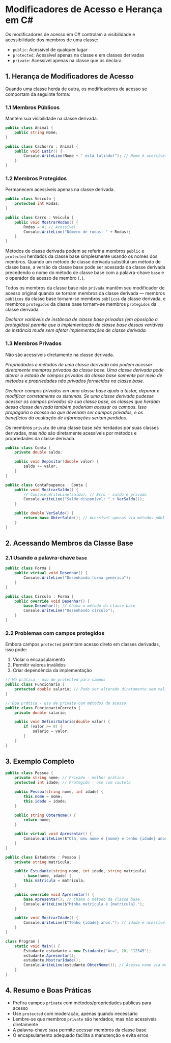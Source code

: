 # Modificadores de Acesso e Herança em C#

Os modificadores de acesso em C# controlam a visibilidade e acessibilidade dos membros de uma classe:

- `public`: Acessível de qualquer lugar
- `protected`: Acessível apenas na classe e em classes derivadas
- `private`: Acessível apenas na classe que os declara

## 1. Herança de Modificadores de Acesso

Quando uma classe herda de outra, os modificadores de acesso se comportam da seguinte forma:

### 1.1 Membros Públicos

Mantêm sua visibilidade na classe derivada.

```csharp
public class Animal {
    public string Nome;
}

public class Cachorro : Animal {
    public void Latir() {
        Console.WriteLine(Nome + " está latindo!"); // Nome é acessível
    }
}
```

### 1.2 Membros Protegidos

Permanecem acessíveis apenas na classe derivada.

```csharp
public class Veiculo {
    protected int Rodas;
}

public class Carro : Veiculo {
    public void MostrarRodas() {
        Rodas = 4; // Acessível
        Console.WriteLine("Número de rodas: " + Rodas);
    }
}
```

Métodos de classe derivada podem se referir a membros `public` e `protected` herdados da classe base simplesmente usando os nomes dos membros. Quando um método de classe derivada substitui um método de classe base, a versão da classe base pode ser acessada da classe derivada precedendo o nome do método de classe base com a palavra-chave `base` e o operador de acesso de membro (`.`).

Todos os membros da classe base não `privada` mantêm seu modificador de acesso original quando se tornam membros da classe derivada — membros `públicos` da classe base tornam-se membros `públicos` da classe derivada, e membros `protegidos` da classe base tornam-se membros `protegidos` da classe derivada.

_Declarar variáveis de instância de classe base privadas (em oposição a protegidas) permite que a implementação de classe base dessas variáveis de instância mude sem afetar implementações de classe derivada._

### 1.3 Membros Privados

Não são acessíveis diretamente na classe derivada.

_Propriedades e métodos de uma classe derivada não podem acessar diretamente membros privados da classe base. Uma classe derivada pode alterar o estado de campos privados da classe base somente por meio de métodos e propriedades não privados fornecidos na classe base._

_Declarar campos privados em uma classe base ajuda a testar, depurar e modificar corretamente os sistemas. Se uma classe derivada pudesse acessar os campos privados de sua classe base, as classes que herdam dessa classe derivada também poderiam acessar os campos. Isso propagaria o acesso ao que deveriam ser campos privados, e os benefícios da ocultação de informações seriam perdidos._

Os membros `private` de uma classe base _são_ herdados por suas classes derivadas, mas _não_ são diretamente acessíveis por métodos e propriedades da classe derivada.

```csharp
public class Conta {
    private double saldo;

    public void Depositar(double valor) {
        saldo += valor;
    }
}

public class ContaPoupanca : Conta {
    public void MostrarSaldo() {
        // Console.WriteLine(saldo); // Erro - saldo é privado
        Console.WriteLine("Saldo disponível: " + VerSaldo());
    }

    public double VerSaldo() {
        return base.ObterSaldo(); // Acessível apenas via métodos públicos
    }
}
```

## 2. Acessando Membros da Classe Base

### 2.1 Usando a palavra-chave `base`

```csharp
public class Forma {
    public virtual void Desenhar() {
        Console.WriteLine("Desenhando forma genérica");
    }
}

public class Circulo : Forma {
    public override void Desenhar() {
        base.Desenhar(); // Chama o método da classe base
        Console.WriteLine("Desenhando círculo");
    }
}
```

### 2.2 Problemas com campos protegidos

Embora campos `protected` permitam acesso direto em classes derivadas, isso pode:

1. Violar o encapsulamento
2. Permitir valores inválidos
3. Criar dependência da implementação

```csharp
// Má prática - uso de protected para campos
public class Funcionario {
    protected double salario; // Pode ser alterado diretamente sem validação
}

// Boa prática - uso de private com métodos de acesso
public class FuncionarioCorreto {
    private double salario;

    public void DefinirSalario(double valor) {
        if (valor >= 0) {
            salario = valor;
        }
    }
}
```

## 3. Exemplo Completo

```csharp
public class Pessoa {
    private string nome; // Privado - melhor prática
    protected int idade; // Protegido - use com cautela

    public Pessoa(string nome, int idade) {
        this.nome = nome;
        this.idade = idade;
    }

    public string ObterNome() {
        return nome;
    }

    public virtual void Apresentar() {
        Console.WriteLine($"Olá, meu nome é {nome} e tenho {idade} anos.");
    }
}

public class Estudante : Pessoa {
    private string matricula;

    public Estudante(string nome, int idade, string matricula)
        : base(nome, idade) {
        this.matricula = matricula;
    }

    public override void Apresentar() {
        base.Apresentar(); // Chama o método da classe base
        Console.WriteLine($"Minha matrícula é {matricula}.");
    }

    public void MostrarIdade() {
        Console.WriteLine($"Tenho {idade} anos."); // idade é acessível (protected)
    }
}

class Program {
    static void Main() {
        Estudante estudante = new Estudante("Ana", 20, "12345");
        estudante.Apresentar();
        estudante.MostrarIdade();
        Console.WriteLine(estudante.ObterNome()); // Acessa nome via método público
    }
}
```

## 4. Resumo e Boas Práticas

- Prefira campos `private` com métodos/propriedades públicas para acesso
- Use `protected` com moderação, apenas quando necessário
- Lembre-se que membros `private` são herdados, mas não acessíveis diretamente
- A palavra-chave `base` permite acessar membros da classe base
- O encapsulamento adequado facilita a manutenção e evita erros
